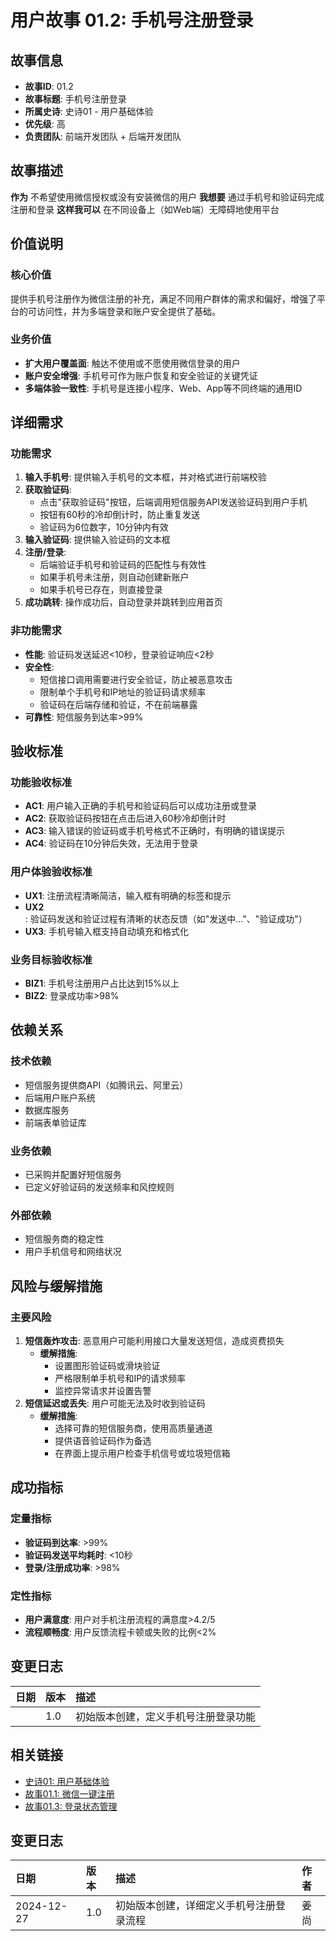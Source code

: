 # 用户故事 01.2: 手机号注册登录

## 故事信息
- **故事ID**: 01.2
- **故事标题**: 手机号注册登录
- **所属史诗**: 史诗01 - 用户基础体验
- **优先级**: 高
- **负责团队**: 前端开发团队 + 后端开发团队

## 故事描述

**作为** 不希望使用微信授权或没有安装微信的用户
**我想要** 通过手机号和验证码完成注册和登录
**这样我可以** 在不同设备上（如Web端）无障碍地使用平台

## 价值说明

### 核心价值
提供手机号注册作为微信注册的补充，满足不同用户群体的需求和偏好，增强了平台的可访问性，并为多端登录和账户安全提供了基础。

### 业务价值
- **扩大用户覆盖面**: 触达不使用或不愿使用微信登录的用户
- **账户安全增强**: 手机号可作为账户恢复和安全验证的关键凭证
- **多端体验一致性**: 手机号是连接小程序、Web、App等不同终端的通用ID

## 详细需求

### 功能需求
1.  **输入手机号**: 提供输入手机号的文本框，并对格式进行前端校验
2.  **获取验证码**:
    *   点击"获取验证码"按钮，后端调用短信服务API发送验证码到用户手机
    *   按钮有60秒的冷却倒计时，防止重复发送
    *   验证码为6位数字，10分钟内有效
3.  **输入验证码**: 提供输入验证码的文本框
4.  **注册/登录**:
    *   后端验证手机号和验证码的匹配性与有效性
    *   如果手机号未注册，则自动创建新账户
    *   如果手机号已存在，则直接登录
5.  **成功跳转**: 操作成功后，自动登录并跳转到应用首页

### 非功能需求
-   **性能**: 验证码发送延迟<10秒，登录验证响应<2秒
-   **安全性**:
    *   短信接口调用需要进行安全验证，防止被恶意攻击
    *   限制单个手机号和IP地址的验证码请求频率
    *   验证码在后端存储和验证，不在前端暴露
-   **可靠性**: 短信服务到达率>99%

## 验收标准

### 功能验收标准
-   **AC1**: 用户输入正确的手机号和验证码后可以成功注册或登录
-   **AC2**: 获取验证码按钮在点击后进入60秒冷却倒计时
-   **AC3**: 输入错误的验证码或手机号格式不正确时，有明确的错误提示
-   **AC4**: 验证码在10分钟后失效，无法用于登录

### 用户体验验收标准
-   **UX1**: 注册流程清晰简洁，输入框有明确的标签和提示
-   **UX2**: 验证码发送和验证过程有清晰的状态反馈（如"发送中..."、"验证成功"）
-   **UX3**: 手机号输入框支持自动填充和格式化

### 业务目标验收标准
-   **BIZ1**: 手机号注册用户占比达到15%以上
-   **BIZ2**: 登录成功率>98%

## 依赖关系

### 技术依赖
-   短信服务提供商API（如腾讯云、阿里云）
-   后端用户账户系统
-   数据库服务
-   前端表单验证库

### 业务依赖
-   已采购并配置好短信服务
-   已定义好验证码的发送频率和风控规则

### 外部依赖
-   短信服务商的稳定性
-   用户手机信号和网络状况

## 风险与缓解措施

### 主要风险
1.  **短信轰炸攻击**: 恶意用户可能利用接口大量发送短信，造成资费损失
    -   **缓解措施**:
        *   设置图形验证码或滑块验证
        *   严格限制单手机号和IP的请求频率
        *   监控异常请求并设置告警
2.  **短信延迟或丢失**: 用户可能无法及时收到验证码
    -   **缓解措施**:
        *   选择可靠的短信服务商，使用高质量通道
        *   提供语音验证码作为备选
        *   在界面上提示用户检查手机信号或垃圾短信箱

## 成功指标

### 定量指标
-   **验证码到达率**: >99%
-   **验证码发送平均耗时**: <10秒
-   **登录/注册成功率**: >98%

### 定性指标
-   **用户满意度**: 用户对手机注册流程的满意度>4.2/5
-   **流程顺畅度**: 用户反馈流程卡顿或失败的比例<2%

## 变更日志

| 日期 | 版本 | 描述 |
| :--- | :--- | :---------- |
|      | 1.0  | 初始版本创建，定义手机号注册登录功能 |

## 相关链接

- [史诗01: 用户基础体验](../epics/epic-01-user-foundation.md)
- [故事01.1: 微信一键注册](story-01.1-wechat-registration.md)
- [故事01.3: 登录状态管理](story-01.3-login-state-management.md)

## 变更日志

| 日期 | 版本 | 描述 | 作者 |
| :--- | :------ | :---------- | :----- |
| 2024-12-27 | 1.0 | 初始版本创建，详细定义手机号注册登录流程 | 姜尚 | 